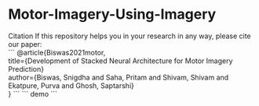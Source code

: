 <h1>Motor-Imagery-Using-Imagery</h1>
Citation
If this repository helps you in your research in any way, please cite our paper: </br>
  ```  @article{Biswas2021motor,</br>
  title={Development of Stacked Neural Architecture for Motor Imagery Prediction}</br>
  author={Biswas, Snigdha and Saha, Pritam and Shivam, Shivam and Ekatpure, Purva and Ghosh, Saptarshi}</br>
  }
  ```
 ``` 
 demo
  ``` 

